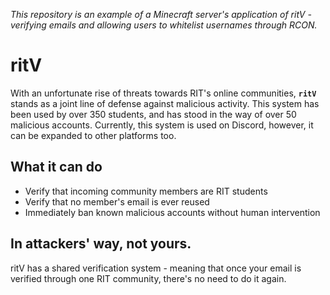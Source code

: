 *This repository is an example of a Minecraft server's application of ritV - verifying emails and allowing users to whitelist usernames through RCON.*

# ritV
With an unfortunate rise of threats towards RIT's online communities, **`ritV`** stands as a joint line of defense against malicious activity. This system has been used by over 350 students, and has stood in the way of over 50 malicious accounts. Currently, this system is used on Discord, however, it can be expanded to other platforms too.

## What it can do
- Verify that incoming community members are RIT students
- Verify that no member's email is ever reused
- Immediately ban known malicious accounts without human intervention

## In attackers' way, not yours.
ritV has a shared verification system - meaning that once your email is verified through one RIT community, there's no need to do it again.